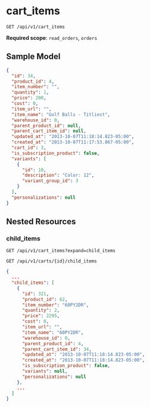 cart_items
==========

```shell
GET /api/v1/cart_items
```

**Required scope**: `read_orders`, `orders`

Sample Model
------------

```json
{
  "id": 34,
  "product_id": 4,
  "item_number": "",
  "quantity": 1,
  "price": 200,
  "cost": 0,
  "item_url": "",
  "item_name": "Golf Balls - Titliest",
  "warehouse_id": 0,
  "parent_product_id": null,
  "parent_cart_item_id": null,
  "updated_at": "2013-10-07T11:18:14.823-05:00",
  "created_at": "2013-10-07T11:17:53.867-05:00",
  "cart_id": 3,
  "is_subscription_product": false,
  "variants": [
    {
      "id": 10,
      "description": "Color: 12",
      "variant_group_id": 3
    }
  ],
  "personalizations": null
}
```

Nested Resources
----------------

### child_items

```shell
GET /api/v1/cart_items?expand=child_items
```

```shell
GET /api/v1/carts/{id}/child_items
```

```json
{
  ...
  "child_items": [
    {
      "id": 321,
      "product_id": 62,
      "item_number": "60PY2DR",
      "quantity": 2,
      "price": 2295,
      "cost": 0,
      "item_url": "",
      "item_name": "60PY2DR",
      "warehouse_id": 0,
      "parent_product_id": 4,
      "parent_cart_item_id": 34,
      "updated_at": "2013-10-07T11:18:14.823-05:00",
      "created_at": "2013-10-07T11:18:14.823-05:00",
      "is_subscription_product": false,
      "variants": null,
      "personalizations": null
    },
    ...
  ]
}
```